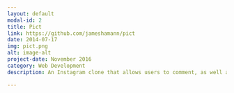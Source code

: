 ```yaml
---
layout: default
modal-id: 2
title: Pict
link: https://github.com/jameshamann/pict
date: 2014-07-17
img: pict.png
alt: image-alt
project-date: November 2016
category: Web Development
description: An Instagram clone that allows users to comment, as well as like and dislike photos. Built using Ruby on Rails, PostgreSQL, Bootstrap, RSpec and Capybara.

---
```

